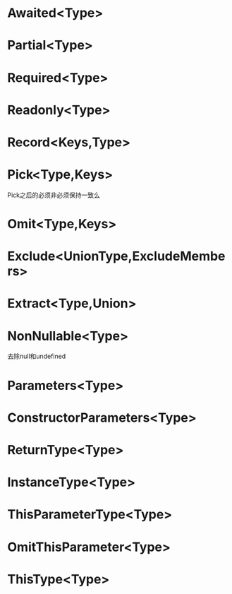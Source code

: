 # Awaited\<Type\>
# Partial\<Type\>
# Required\<Type\>
# Readonly\<Type\>
# Record\<Keys,Type\>
# Pick\<Type\,Keys>

Pick之后的必须非必须保持一致么
# Omit\<Type\,Keys>
# Exclude\<UnionType\,ExcludeMembers>
# Extract\<Type\,Union>
# NonNullable\<Type\>
去除null和undefined
# Parameters\<Type\>
# ConstructorParameters\<Type\>
# ReturnType\<Type\>
# InstanceType\<Type\>
# ThisParameterType\<Type\>
# OmitThisParameter\<Type\>
# ThisType\<Type\>